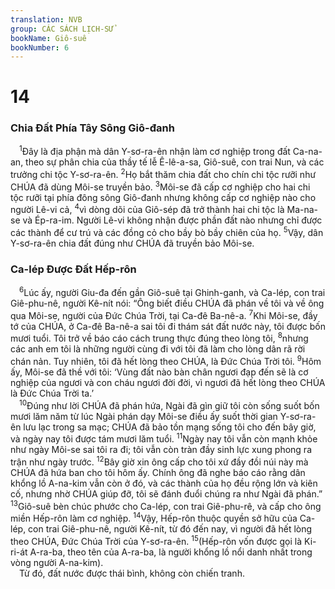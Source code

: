 ```yaml
---
translation: NVB
group: CÁC SÁCH LỊCH-SỬ
bookName: Giô-suê 
bookNumber: 6
---
```


<div class="title"><h1>14</h1><h3>Chia Đất Phía Tây Sông Giô-đanh </h3></div>
<span class="verse gios_14_1"> <sup>1</sup>Đây là địa phận mà dân Y-sơ-ra-ên nhận làm cơ nghiệp trong đất Ca-na-an, theo sự phân chia của thầy tế lễ Ê-lê-a-sa, Giô-suê, con trai Nun, và các trưởng chi tộc Y-sơ-ra-ên. </span>
<span class="verse gios_14_2"><sup>2</sup>Họ bắt thăm chia đất cho chín chi tộc rưỡi như CHÚA đã dùng Môi-se truyền bảo. </span>
<span class="verse gios_14_3"><sup>3</sup>Môi-se đã cấp cơ nghiệp cho hai chi tộc rưỡi tại phía đông sông Giô-đanh nhưng không cấp cơ nghiệp nào cho người Lê-vi cả, </span>
<span class="verse gios_14_4"><sup>4</sup>vì dòng dõi của Giô-sép đã trở thành hai chi tộc là Ma-na-se và Ép-ra-im. Người Lê-vi không nhận được phần đất nào nhưng chỉ được các thành để cư trú và các đồng cỏ cho bầy bò bầy chiên của họ. </span>
<span class="verse gios_14_5"><sup>5</sup>Vậy, dân Y-sơ-ra-ên chia đất đúng như CHÚA đã truyền bảo Môi-se. <br/></span>
<div class="title"><h3>Ca-lép Được Đất Hếp-rôn </h3></div>
<span class="verse gios_14_6"> <sup>6</sup>Lúc ấy, người Giu-đa đến gần Giô-suê tại Ghinh-ganh, và Ca-lép, con trai Giê-phu-nê, người Kê-nít nói: “Ông biết điều CHÚA đã phán về tôi và về ông qua Môi-se, người của Đức Chúa Trời, tại Ca-đê Ba-nê-a. </span>
<span class="verse gios_14_7"><sup>7</sup>Khi Môi-se, đầy tớ của CHÚA, ở Ca-đê Ba-nê-a sai tôi đi thám sát đất nước này, tôi được bốn mươi tuổi. Tôi trở về báo cáo cách trung thực đúng theo lòng tôi, </span>
<span class="verse gios_14_8"><sup>8</sup>nhưng các anh em tôi là những người cùng đi với tôi đã làm cho lòng dân rã rời chán nản. Tuy nhiên, tôi đã hết lòng theo CHÚA, là Đức Chúa Trời tôi. </span>
<span class="verse gios_14_9"><sup>9</sup>Hôm ấy, Môi-se đã thề với tôi: ‘Vùng đất nào bàn chân ngươi đạp đến sẽ là cơ nghiệp của ngươi và con cháu ngươi đời đời, vì ngươi đã hết lòng theo CHÚA là Đức Chúa Trời ta.’ <br/></span>
<span class="verse gios_14_10"> <sup>10</sup>Đúng như lời CHÚA đã phán hứa, Ngài đã gìn giữ tôi còn sống suốt bốn mươi lăm năm từ lúc Ngài phán dạy Môi-se điều ấy suốt thời gian Y-sơ-ra-ên lưu lạc trong sa mạc; CHÚA đã bảo tồn mạng sống tôi cho đến bây giờ, và ngày nay tôi được tám mươi lăm tuổi. </span>
<span class="verse gios_14_11"><sup>11</sup>Ngày nay tôi vẫn còn mạnh khỏe như ngày Môi-se sai tôi ra đi; tôi vẫn còn tràn đầy sinh lực xung phong ra trận như ngày trước. </span>
<span class="verse gios_14_12"><sup>12</sup>Bây giờ xin ông cấp cho tôi xứ đầy đồi núi này mà CHÚA đã hứa ban cho tôi hôm ấy. Chính ông đã nghe báo cáo rằng dân khổng lồ A-na-kim vẫn còn ở đó, và các thành của họ đều rộng lớn và kiên cố, nhưng nhờ CHÚA giúp đỡ, tôi sẽ đánh đuổi chúng ra như Ngài đã phán.” </span>
<span class="verse gios_14_13"><sup>13</sup>Giô-suê bèn chúc phước cho Ca-lép, con trai Giê-phu-rê, và cấp cho ông miền Hếp-rôn làm cơ nghiệp. </span>
<span class="verse gios_14_14"><sup>14</sup>Vậy, Hếp-rôn thuộc quyền sở hữu của Ca-lép, con trai Giê-phu-nê, người Kê-nít, từ đó đến nay, vì người đã hết lòng theo CHÚA, Đức Chúa Trời của Y-sơ-ra-ên. </span>
<span class="verse gios_14_15"><sup>15</sup>(Hếp-rôn vốn được gọi là Ki-ri-át A-ra-ba, theo tên của A-ra-ba, là người khổng lồ nổi danh nhất trong vòng người A-na-kim). <br/> Từ đó, đất nước được thái bình, không còn chiến tranh. <br/></span>
